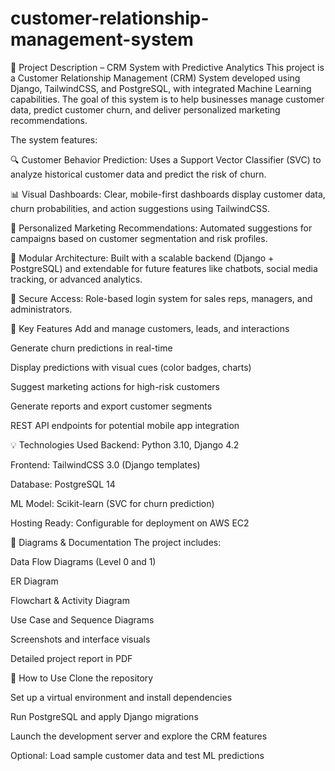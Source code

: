 # customer-relationship-management-system
📘 Project Description – CRM System with Predictive Analytics
This project is a Customer Relationship Management (CRM) System developed using Django, TailwindCSS, and PostgreSQL, with integrated Machine Learning capabilities. The goal of this system is to help businesses manage customer data, predict customer churn, and deliver personalized marketing recommendations.

The system features:

🔍 Customer Behavior Prediction: Uses a Support Vector Classifier (SVC) to analyze historical customer data and predict the risk of churn.

📊 Visual Dashboards: Clear, mobile-first dashboards display customer data, churn probabilities, and action suggestions using TailwindCSS.

💬 Personalized Marketing Recommendations: Automated suggestions for campaigns based on customer segmentation and risk profiles.

🧩 Modular Architecture: Built with a scalable backend (Django + PostgreSQL) and extendable for future features like chatbots, social media tracking, or advanced analytics.

🔐 Secure Access: Role-based login system for sales reps, managers, and administrators.

📁 Key Features
Add and manage customers, leads, and interactions

Generate churn predictions in real-time

Display predictions with visual cues (color badges, charts)

Suggest marketing actions for high-risk customers

Generate reports and export customer segments

REST API endpoints for potential mobile app integration

💡 Technologies Used
Backend: Python 3.10, Django 4.2

Frontend: TailwindCSS 3.0 (Django templates)

Database: PostgreSQL 14

ML Model: Scikit-learn (SVC for churn prediction)

Hosting Ready: Configurable for deployment on AWS EC2

🧪 Diagrams & Documentation
The project includes:

Data Flow Diagrams (Level 0 and 1)

ER Diagram

Flowchart & Activity Diagram

Use Case and Sequence Diagrams

Screenshots and interface visuals

Detailed project report in PDF

🚀 How to Use
Clone the repository

Set up a virtual environment and install dependencies

Run PostgreSQL and apply Django migrations

Launch the development server and explore the CRM features

Optional: Load sample customer data and test ML predictions
